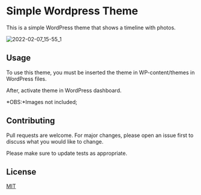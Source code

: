 # Simple Wordpress Theme

This is a simple WordPress theme that shows a timeline with photos.

![2022-02-07_15-55_1](https://user-images.githubusercontent.com/7452278/152853381-4d2fc951-dc2c-4688-86de-0b358b7e2d3f.png)


## Usage

To use this theme, you must be inserted the theme in WP-content/themes in WordPress files.

After, activate theme in WordPress dashboard.

*OBS:*Images not included;

## Contributing
Pull requests are welcome. For major changes, please open an issue first to discuss what you would like to change.

Please make sure to update tests as appropriate.

## License
[MIT](https://choosealicense.com/licenses/mit/)
